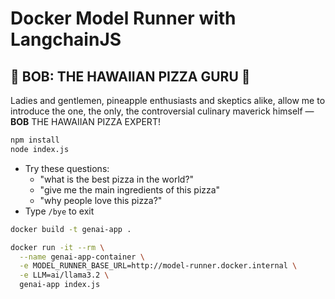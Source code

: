 # Docker Model Runner with LangchainJS

## 🍍 BOB: THE HAWAIIAN PIZZA GURU 🍕
Ladies and gentlemen, pineapple enthusiasts and skeptics alike, allow me to introduce the one, the only, the controversial culinary maverick himself — **BOB** THE HAWAIIAN PIZZA EXPERT!


```bash
npm install
node index.js
```

- Try these questions: 
  - "what is the best pizza in the world?"
  - "give me the main ingredients of this pizza"
  - "why people love this pizza?"
- Type `/bye` to exit

```bash
docker build -t genai-app .
```


```bash
docker run -it --rm \
  --name genai-app-container \
  -e MODEL_RUNNER_BASE_URL=http://model-runner.docker.internal \
  -e LLM=ai/llama3.2 \
  genai-app index.js
```